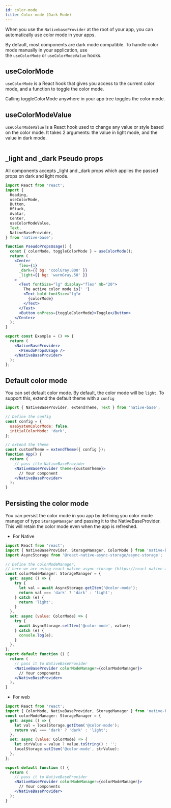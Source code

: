 ```yaml
---
id: color-mode
title: Color mode (Dark Mode)
---
```


When you use the `NativebaseProvider` at the root of your app, you can automatically use color mode in your apps.

By default, most components are dark mode compatible. To handle color mode manually in your application, use the `useColorMode` or `useColorModeValue` hooks.

## useColorMode

`useColorMode` is a React hook that gives you access to the current color mode, and a function to toggle the color mode.

Calling toggleColorMode anywhere in your app tree toggles the color mode.

## useColorModeValue

`useColorModeValue` is a React hook used to change any value or style based on the color mode. It takes 2 arguments: the value in light mode, and the value in dark mode.

```ComponentSnackPlayer path=hooks,useColorModeValue,Basic.tsx

```

## _light and _dark Pseudo props

All components accepts \_light and \_dark props which applies the passed props on dark and light mode.

```jsx isLive=true
import React from 'react';
import {
  Heading,
  useColorMode,
  Button,
  HStack,
  Avatar,
  Center,
  useColorModeValue,
  Text,
  NativeBaseProvider,
} from 'native-base';

function PseudoPropsUsage() {
  const { colorMode, toggleColorMode } = useColorMode();
  return (
    <Center
      flex={1}
      _dark={{ bg: 'coolGray.800' }}
      _light={{ bg: 'warmGray.50' }}
    >
      <Text fontSize="lg" display="flex" mb="20">
        The active color mode is{' '}
        <Text bold fontSize="lg">
          {colorMode}
        </Text>
      </Text>
      <Button onPress={toggleColorMode}>Toggle</Button>
    </Center>
  );
}

export const Example = () => {
  return (
    <NativeBaseProvider>
      <PseudoPropsUsage />
    </NativeBaseProvider>
  );
};
```

## Default color mode

You can set default color mode. By default, the color mode will be `light`. To support this, extend the default theme with a `config`

```jsx
import { NativeBaseProvider, extendTheme, Text } from 'native-base';

// Define the config
const config = {
  useSystemColorMode: false,
  initialColorMode: 'dark',
};

// extend the theme
const customTheme = extendTheme({ config });
function App() {
  return (
    // pass itto NativeBaseProvider
    <NativeBaseProvider theme={customTheme}>
      // Your component
    </NativeBaseProvider>
  );
}
```

## Persisting the color mode

You can persist the color mode in you app by defining you color mode manager of type `StorageManager` and passing it to the NativeBaseProvider. This will retain the color mode even when the app is refreshed.

- For Native

```jsx
import React from 'react';
import { NativeBaseProvider, StorageManager, ColorMode } from 'native-base';
import AsyncStorage from '@react-native-async-storage/async-storage';

// Define the colorModeManager,
// here we are using react-native-async-storage (https://react-native-async-storage.github.io/async-storage/)
const colorModeManager: StorageManager = {
  get: async () => {
    try {
      let val = await AsyncStorage.getItem('@color-mode');
      return val === 'dark' ? 'dark' : 'light';
    } catch (e) {
      return 'light';
    }
  },
  set: async (value: ColorMode) => {
    try {
      await AsyncStorage.setItem('@color-mode', value);
    } catch (e) {
      console.log(e);
    }
  },
};
export default function () {
  return (
    // pass it to NativeBaseProvider
    <NativeBaseProvider colorModeManager={colorModeManager}>
      // Your components
    </NativeBaseProvider>
  );
}
```

- For web

```jsx
import React from 'react';
import { ColorMode, NativeBaseProvider, StorageManager } from 'native-base';
const colorModeManager: StorageManager = {
  get: async () => {
    let val = localStorage.getItem('@color-mode');
    return val === 'dark' ? 'dark' : 'light';
  },
  set: async (value: ColorMode) => {
    let strValue = value ? value.toString() : '';
    localStorage.setItem('@color-mode', strValue);
  },
};

export default function () {
  return (
    // pass it to NativeBaseProvider
    <NativeBaseProvider colorModeManager={colorModeManager}>
      // Your components
    </NativeBaseProvider>
  );
}
```
